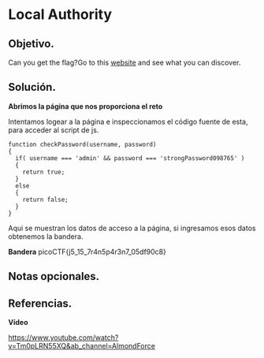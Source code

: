 # Local Authority

## Objetivo.

Can you get the flag?Go to this [website](http://saturn.picoctf.net:51108/) and see what you can discover.

## Solución.

**Abrimos la página que nos proporciona el reto**

Intentamos logear a la página e inspeccionamos el código fuente de esta, para acceder al script de js.

```
function checkPassword(username, password)
{
  if( username === 'admin' && password === 'strongPassword098765' )
  {
    return true;
  }
  else
  {
    return false;
  }
}
```

Aqui se muestran los datos de acceso a la página, si ingresamos esos datos obtenemos la bandera.

**Bandera** picoCTF{j5_15_7r4n5p4r3n7_05df90c8}

## Notas opcionales.

## Referencias.

**Vídeo**

https://www.youtube.com/watch?v=Tm0pLRN55XQ&ab_channel=AlmondForce
